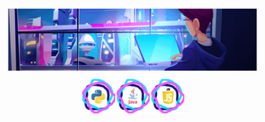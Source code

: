 
<!-- <p align="center">
    <img src="./welcome.svg">
</p> -->

<p align="center">
    <img src="./header.gif">
</p>

<p align="center">
    <img width="70" src="./python.svg"><img width="70" src="./java.svg"><img width="70" src="./js.svg">
</p>